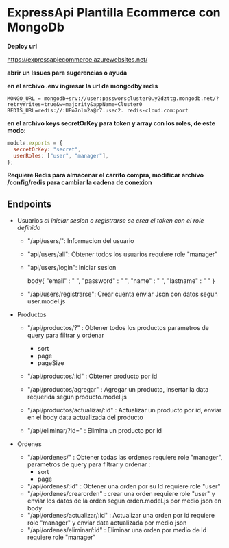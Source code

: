 # ExpressApi Plantilla Ecommerce con MongoDb

**Deploy url**

https://expressapiecommerce.azurewebsites.net/

**abrir un Issues para sugerencias o ayuda**

**en el archivo .env ingresar la url de mongodby redis**

```
MONGO_URL = mongodb+srv://user:passworscluster0.y2dzttg.mongodb.net/?retryWrites=true&w=majority&appName=Cluster0
REDIS_URL=redis://:UPo7nlm2a@r7.usec2. redis-cloud.com:port
```

**en el archivo keys secretOrKey para token y array con los roles, de este modo:**

```js
module.exports = {
  secretOrKey: "secret",
  userRoles: ["user", "manager"],
};
```

**Requiere Redis para almacenar el carrito compra, modificar archivo /config/redis para cambiar la cadena de conexion**

## Endpoints

- Usuarios _al iniciar sesion o registrarse se crea el token con el role definido_

  - "/api/users/":
    Informacion del usuario
  - "api/users/all":
    Obtener todos los usuarios requiere role "manager"
  - "api/users/login":
    Iniciar sesion

    body{
    "email" : " ",
    "password" : " ",
    "name" : " ",
    "lastname" : " "
    }

  - "/api/users/registrarse":
    Crear cuenta
    enviar Json con datos segun user.model.js

- Productos

  - "/api/productos/?" : Obtener todos los productos parametros de query para filtrar y ordenar

    - sort
    - page
    - pageSize

  - "/api/productos/:id" : Obtener producto por id
  - "/api/productos/agregar" : Agregar un producto, insertar la data requerida segun producto.model.js
  - "/api/productos/actualizar/:id" : Actualizar un producto por id, enviar en el body data actualizada del producto
  - "/api/eliminar/?id=" : Elimina un producto por id

- Ordenes
  - "/api/ordenes/" : Obtener todas las ordenes requiere role "manager", parametros de query para filtrar y ordenar :
    - sort
    - page
  - "/api/ordenes/:id" : Obtener una orden por su Id requiere role "user"
  - "/api/ordenes/crearorden" : crear una orden requiere role "user" y enviar los datos de la orden segun orden.model.js por medio json en body
  - "/api/ordenes/actualizar/:id" : Actualizar una orden por id requiere role "manager" y enviar data actualizada por medio json
  - "/api/ordenes/eliminar/:id" : Eliminar una orden por medio de Id requiere role "manager"
